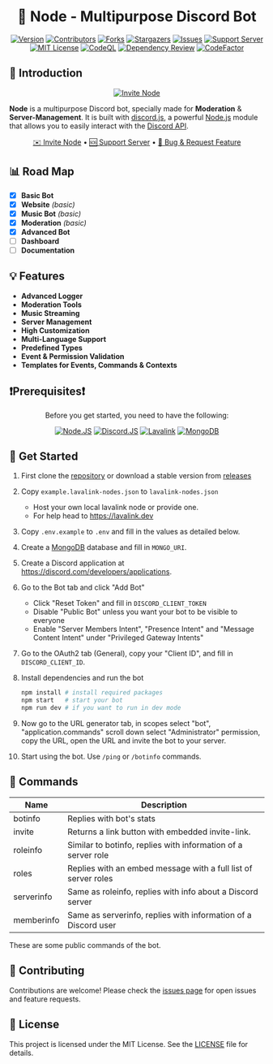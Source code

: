 <center>

# 🚀 Node - Multipurpose Discord Bot

[![Version][version-shield]][version-shield-link]
[![Contributors][contributors-shield]][contributors-url]
[![Forks][forks-shield]][forks-url]
[![Stargazers][stars-shield]][stars-url]
[![Issues][issues-shield]][issues-url]
[![Support Server][support-shield]][support-server]
[![MIT License][license-shield]][license-url]
[![CodeQL][codeql]][codeql-url]
[![Dependency Review][dependency-review]][dependency-review-url]
[![CodeFactor][code-factor]][code-factor-url]

</center>

## 🌟 Introduction

<center>

[![Invite Node](./public/assets/profile.png)](https://discord.com/oauth2/authorize?client_id=1030698369435320350)

</center>

**Node** is a multipurpose Discord bot, specially made for **Moderation** & **Server-Management**. It is built with [discord.js](https://github.com/discordjs/discord.js), a powerful [Node.js](https://nodejs.org) module that allows you to easily interact with the [Discord API](https://discord.com/developers/docs/intro).

<center>

[✉️ Invite Node](https://discord.com/oauth2/authorize?client_id=1030698369435320350) • [🆘 Support Server](https://discord.gg/E6H9VvBdTk) • [📝 Bug & Request Feature](https://github.com/theassassin0128/Node/issues)

</center>

## 📊 Road Map

- [x] **Basic Bot**
- [x] **Website** _(basic)_
- [x] **Music Bot** _(basic)_
- [x] **Moderation** _(basic)_
- [x] **Advanced Bot**
- [ ] **Dashboard**
- [ ] **Documentation**

## 💡 Features

- **Advanced Logger**
- **Moderation Tools**
- **Music Streaming**
- **Server Management**
- **High Customization**
- **Multi-Language Support**
- **Predefined Types**
- **Event & Permission Validation**
- **Templates for Events, Commands & Contexts**

## ❗Prerequisites❗

<center>

Before you get started, you need to have the following:

[![Node.JS](https://img.shields.io/badge/Node.js_V18%2B-43853D?style=for-the-badge&logo=node.js&logoColor=white)](https://nodejs.org/en/download/)
[![Discord.JS](https://img.shields.io/badge/Discord.JS_V14%2B-7289DA?style=for-the-badge&logo=discord&logoColor=white)](https://discord.js.org/)
[![Lavalink](https://img.shields.io/badge/Lavalink_V4%2B-fa6f18?style=for-the-badge)](https://github.com/lavalink-devs/lavalink)
[![MongoDB](https://img.shields.io/badge/MongoDB-47A248?style=for-the-badge&logo=mongodb&logoColor=white)](https://www.mongodb.com/try/download/community)

</center>

## 🚀 Get Started

1. First clone the [repository](https://github.com/theassassin0128/Node.git) or download a stable version from [releases](https://github.com/theassassin0128/Node/releases)
1. Copy `example.lavalink-nodes.json` to `lavalink-nodes.json`

   - Host your own local lavalink node or provide one.
   - For help head to https://lavalink.dev

1. Copy `.env.example` to `.env` and fill in the values as detailed below.
1. Create a [MongoDB](https://www.mongodb.com/) database and fill in `MONGO_URI`.
1. Create a Discord application at https://discord.com/developers/applications.
1. Go to the Bot tab and click "Add Bot"

   - Click "Reset Token" and fill in `DISCORD_CLIENT_TOKEN`
   - Disable "Public Bot" unless you want your bot to be visible to everyone
   - Enable "Server Members Intent", "Presence Intent" and "Message Content Intent" under "Privileged Gateway Intents"

1. Go to the OAuth2 tab (General), copy your "Client ID", and fill in `DISCORD_CLIENT_ID`.
1. Install dependencies and run the bot
   ```bash
   npm install # install required packages
   npm start   # start your bot
   npm run dev # if you want to run in dev mode
   ```
1. Now go to the URL generator tab, in scopes select "bot", "application.commands" scroll down select "Administrator" permission, copy the URL, open the URL and invite the bot to your server.
1. Start using the bot. Use `/ping` or `/botinfo` commands.

## 📜 Commands

| Name       | Description                                                    |
| ---------- | -------------------------------------------------------------- |
| botinfo    | Replies with bot's stats                                       |
| invite     | Returns a link button with embedded invite-link.               |
| roleinfo   | Similar to botinfo, replies with information of a server role  |
| roles      | Replies with an embed message with a full list of server roles |
| serverinfo | Same as roleinfo, replies with info about a Discord server     |
| memberinfo | Same as serverinfo, replies with information of a Discord user |

These are some public commands of the bot.

## 🤝 Contributing

Contributions are welcome! Please check the [issues page](https://github.com/theassassin0128/Node/issues) for open issues and feature requests.

## 📄 License

This project is licensed under the MIT License. See the [LICENSE](LICENSE) file for details.

[version-shield]: https://img.shields.io/github/package-json/v/theassassin0128/Node?style=for-the-badge
[version-shield-link]: https://github.com/theassassin0128/Node
[contributors-shield]: https://img.shields.io/github/contributors/theassassin0128/Node?style=for-the-badge
[contributors-url]: https://github.com/theassassin0128/Node/graphs/contributors
[forks-shield]: https://img.shields.io/github/forks/theassassin0128/Node?style=for-the-badge
[forks-url]: https://github.com/theassassin0128/Node/network/members
[stars-shield]: https://img.shields.io/github/stars/theassassin0128/Node?style=for-the-badge
[stars-url]: https://github.com/theassassin0128/Node/stargazers
[issues-shield]: https://img.shields.io/github/issues/theassassin0128/Node?style=for-the-badge
[issues-url]: https://github.com/theassassin0128/Node/issues
[support-shield]: https://img.shields.io/discord/1054284394791178291?logo=discord&colorB=7289DA&style=for-the-badge
[support-server]: https://discord.gg/E6H9VvBdTk
[license-shield]: https://img.shields.io/github/license/theassassin0128/Node?style=for-the-badge
[license-url]: https://github.com/theassassin0128/Node/blob/master/LICENSE
[codeql]: https://img.shields.io/github/actions/workflow/status/theassassin0128/Node/codeql.yml?style=for-the-badge&logo=github&label=Codeql
[codeql-url]: https://github.com/theassassin0128/Node/actions/workflows/codeql.yml
[dependency-review]: https://img.shields.io/github/actions/workflow/status/theassassin0128/Node/dependency-review.yml?style=for-the-badge&label=Dependency%20Review&logo=github
[dependency-review-url]: https://github.com/theassassin0128/Node/actions?query=workflow%3A%22Dependency+Review%22
[code-factor]: https://img.shields.io/codefactor/grade/github/theassassin0128/node?logo=codefactor&logoColor=%23F44A6A&style=for-the-badge
[code-factor-url]: https://www.codefactor.io/repository/github/theassassin0128/node
